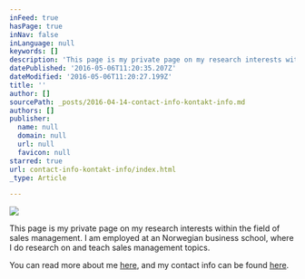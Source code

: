 ```yaml
---
inFeed: true
hasPage: true
inNav: false
inLanguage: null
keywords: []
description: 'This page is my private page on my research interests within the field of sales management. I am employed at an Norwegian business school, where I do research on and teach sales management topics. '
datePublished: '2016-05-06T11:20:35.207Z'
dateModified: '2016-05-06T11:20:27.199Z'
title: ''
author: []
sourcePath: _posts/2016-04-14-contact-info-kontakt-info.md
authors: []
publisher:
  name: null
  domain: null
  url: null
  favicon: null
starred: true
url: contact-info-kontakt-info/index.html
_type: Article

---
```

![](https://the-grid-user-content.s3-us-west-2.amazonaws.com/b9668760-08b6-41f5-ab6e-4cc6c51e1122.jpg)

This page is my private page on my research interests within the field of sales management. I am employed at an Norwegian business school, where I do research on and teach sales management topics. 

You can read more about me [here][0], and my contact info can be found [here][1].

[0]: https://thegrid.ai/passion-for-sales-management/about-meom-meg/
[1]: https://thegrid.ai/passion-for-sales-management/contact-info-kontakt-info/